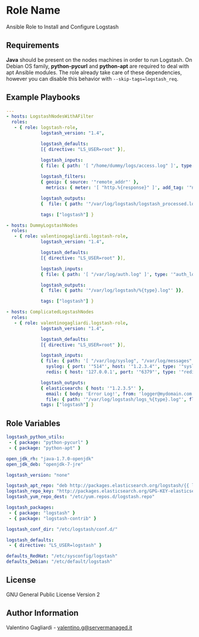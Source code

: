 Role Name
=========

Ansible Role to Install and Configure Logstash

Requirements
------------

**Java** should be present on the nodes machines in order to run Logstash. On Debian OS family, **python-pycurl** and **python-apt** are required to deal with apt Ansible modules. The role already take care of these dependencies, however you can disable this behavior with `--skip-tags=logstash_req`.

Example Playbooks
----------------

```yaml
---
- hosts: LogstashNodesWithAFilter
  roles:
   - { role: logstash-role,
             logstash_version: "1.4",

             logstash_defaults:
             [{ directive: "LS_USER=root" }],

             logstash_inputs:
             { file: { path: '[ "/home/dummy/logs/access.log" ]', type: '"nginx_logs"', tags: '"nginx_logs"' }},
 
             logstash_filters:
             { geoip: { source: '"remote_addr"' },
               metrics: { meter: '[ "http.%{response}" ]', add_tag: '"nginx_metrics"' }},

             logstash_outputs:
             {  file: { path: '"/var/log/logstash/logstash_processed.log"' }},

             tags: ["logstash"] }

- hosts: DummyLogstashNodes
  roles:
   - { role: valentinogagliardi.logstash-role,
             logstash_version: "1.4",

             logstash_defaults:
             [{ directive: "LS_USER=root" }],

             logstash_inputs:
             { file: { path: '[ "/var/log/auth.log" ]', type: '"auth_logs"' }},

             logstash_outputs:
             {  file: { path: '"/var/log/logstash/%{type}.log"' }},

             tags: ["logstash"] }

- hosts: ComplicatedLogstashNodes
  roles:
   - { role: valentinogagliardi.logstash-role,
             logstash_version: "1.4",

             logstash_defaults:
             [{ directive: "LS_USER=root" }],

             logstash_inputs:
             { file: { path: '[ "/var/log/syslog", "/var/log/messages" ]', exclude: '"*.gz"', type: '"linux_logs"' },
               syslog: { port: '"514"', host: '"1.2.3.4"', type: '"syslog"' },
               redis: { host: '127.0.0.1', port: '"6379"', type: '"redis"' }},

             logstash_outputs:
             { elasticsearch: { host: '"1.2.3.5"' },
               email: { body: 'Error Log!', from: 'logger@mydomain.com', subject: 'Alert!', to: 'pager@myadmin.com' },
               file: { path: '"/var/log/logstash/logs_%{type}.log"', flush_interval: '"50"' }},
             tags: ["logstash"] }

```

Role Variables
--------------

```yaml
logstash_python_utils:
 - { package: "python-pycurl" }
 - { package: "python-apt" }

open_jdk_rh: "java-1.7.0-openjdk"
open_jdk_deb: "openjdk-7-jre"

logstash_version: "none"

logstash_apt_repo: "deb http://packages.elasticsearch.org/logstash/{{ logstash_version }}/debian stable main"
logstash_repo_key: "http://packages.elasticsearch.org/GPG-KEY-elasticsearch"
logstash_yum_repo_dest: "/etc/yum.repos.d/logstash.repo"

logstash_packages:
 - { package: "logstash" }
 - { package: "logstash-contrib" }

logstash_conf_dir: "/etc/logstash/conf.d/"

logstash_defaults: 
 - { directive: "LS_USER=logstash" }

defaults_RedHat: "/etc/sysconfig/logstash"
defaults_Debian: "/etc/default/logstash"
```

License
-------

GNU General Public License Version 2

Author Information
------------------

Valentino Gagliardi - valentino.g@servermanaged.it

